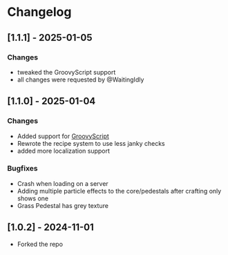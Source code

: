 # Changelog

## [1.1.1] - 2025-01-05
### Changes
- tweaked the GroovyScript support
- all changes were requested by @WaitingIdly

## [1.1.0] - 2025-01-04
### Changes
- Added support for [GroovyScript](https://cleanroommc.com/groovy-script/)
- Rewrote the recipe system to use less janky checks
- added more localization support

### Bugfixes
- Crash when loading on a server
- Adding multiple particle effects to the core/pedestals after crafting only shows one
- Grass Pedestal has grey texture

## [1.0.2] - 2024-11-01
- Forked the repo